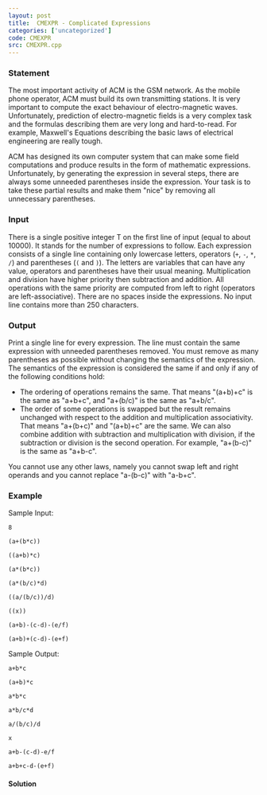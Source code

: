 ```yaml
---
layout: post
title:  CMEXPR - Complicated Expressions
categories: ['uncategorized']
code: CMEXPR
src: CMEXPR.cpp
---
```


### **Statement**

The most important activity of ACM is the GSM network. As the mobile phone
operator, ACM must build its own transmitting stations. It is very important
to compute the exact behaviour of electro-magnetic waves. Unfortunately,
prediction of electro-magnetic fields is a very complex task and the formulas
describing them are very long and hard-to-read. For example, Maxwell's
Equations describing the basic laws of electrical engineering are really
tough.

ACM has designed its own computer system that can make some field computations
and produce results in the form of mathematic expressions. Unfortunately, by
generating the expression in several steps, there are always some unneeded
parentheses inside the expression. Your task is to take these partial results
and make them "nice" by removing all unnecessary parentheses.

### Input

There is a single positive integer T on the first line of input (equal to
about 10000). It stands for the number of expressions to follow. Each
expression consists of a single line containing only lowercase letters,
operators (`+`, `-`, `*`, `/`) and parentheses (`(` and `)`). The letters are
variables that can have any value, operators and parentheses have their usual
meaning. Multiplication and division have higher priority then subtraction and
addition. All operations with the same priority are computed from left to
right (operators are left-associative). There are no spaces inside the
expressions. No input line contains more than 250 characters.

### Output

Print a single line for every expression. The line must contain the same
expression with unneeded parentheses removed. You must remove as many
parentheses as possible without changing the semantics of the expression. The
semantics of the expression is considered the same if and only if any of the
following conditions hold:

  * The ordering of operations remains the same. That means "(a+b)+c" is the same as "a+b+c", and "a+(b/c)" is the same as "a+b/c". 
  * The order of some operations is swapped but the result remains unchanged with respect to the addition and multiplication associativity. That means "a+(b+c)" and "(a+b)+c" are the same. We can also combine addition with subtraction and multiplication with division, if the subtraction or division is the second operation. For example, "a+(b-c)" is the same as "a+b-c". 

You cannot use any other laws, namely you cannot swap left and right operands
and you cannot replace "a-(b-c)" with "a-b+c".

### Example

Sample Input:

    
    
    8
    (a+(b*c))
    ((a+b)*c)
    (a*(b*c))
    (a*(b/c)*d)
    ((a/(b/c))/d)
    ((x))
    (a+b)-(c-d)-(e/f)
    (a+b)+(c-d)-(e+f)
    

Sample Output:

    
    
    a+b*c
    (a+b)*c
    a*b*c
    a*b/c*d
    a/(b/c)/d
    x
    a+b-(c-d)-e/f
    a+b+c-d-(e+f)
    



#### **Solution**



